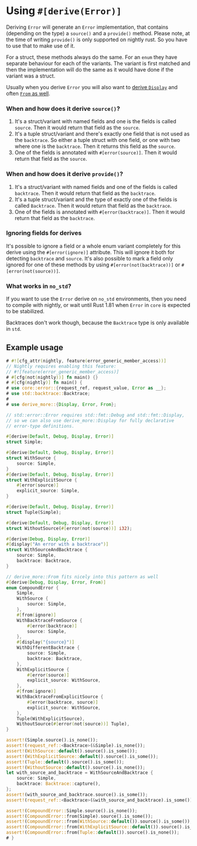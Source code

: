 # Using `#[derive(Error)]`

Deriving `Error` will generate an `Error` implementation, that contains
(depending on the type) a `source()` and a `provide()` method. Please note,
at the time of writing `provide()` is only supported on nightly rust. So you
have to use that to make use of it.

For a struct, these methods always do the same. For an `enum` they have separate
behaviour for each of the variants. The variant is first matched and then the
implementation will do the same as it would have done if the variant was a
struct.

Usually when you derive `Error` you will also want to [derive `Display`](crate::Display) and
often [`From` as well](crate::From).


### When and how does it derive `source()`?

1. It's a struct/variant with named fields and one is the fields is
   called `source`. Then it would return that field as the `source`.
2. It's a tuple struct/variant and there's exactly one field that is not used as
   the `backtrace`. So either a tuple struct with one field, or one with two where one
   is the `backtrace`. Then it returns this field as the `source`.
3. One of the fields is annotated with `#[error(source)]`. Then it would
   return that field as the `source`.

### When and how does it derive `provide()`?

1. It's a struct/variant with named fields and one of the fields is
   called `backtrace`. Then it would return that field as the `backtrace`.
2. It's a tuple struct/variant and the type of exactly one of the fields is
   called `Backtrace`. Then it would return that field as the `backtrace`.
3. One of the fields is annotated with `#[error(backtrace)]`. Then it would
   return that field as the `backtrace`.

### Ignoring fields for derives

It's possible to ignore a field or a whole enum variant completely for this
derive using the `#[error(ignore)]` attribute. This will ignore it both for
detecting `backtrace` and `source`. It's also possible to mark a field only
ignored for one of these methods by using `#[error(not(backtrace))]` or
`#[error(not(source))]`.


### What works in `no_std`?

If you want to use the `Error` derive on `no_std` environments, then
you need to compile with nightly, or wait until Rust 1.81 when `Error`
in `core` is expected to be stabilized.

Backtraces don't work though, because the `Backtrace` type is only available in
`std`.




## Example usage

```rust
# #![cfg_attr(nightly, feature(error_generic_member_access))]
// Nightly requires enabling this feature:
// #![feature(error_generic_member_access)]
# #[cfg(not(nightly))] fn main() {}
# #[cfg(nightly)] fn main() {
# use core::error::{request_ref, request_value, Error as __};
# use std::backtrace::Backtrace;
#
# use derive_more::{Display, Error, From};

// std::error::Error requires std::fmt::Debug and std::fmt::Display,
// so we can also use derive_more::Display for fully declarative
// error-type definitions.

#[derive(Default, Debug, Display, Error)]
struct Simple;

#[derive(Default, Debug, Display, Error)]
struct WithSource {
    source: Simple,
}
#[derive(Default, Debug, Display, Error)]
struct WithExplicitSource {
    #[error(source)]
    explicit_source: Simple,
}

#[derive(Default, Debug, Display, Error)]
struct Tuple(Simple);

#[derive(Default, Debug, Display, Error)]
struct WithoutSource(#[error(not(source))] i32);

#[derive(Debug, Display, Error)]
#[display("An error with a backtrace")]
struct WithSourceAndBacktrace {
    source: Simple,
    backtrace: Backtrace,
}

// derive_more::From fits nicely into this pattern as well
#[derive(Debug, Display, Error, From)]
enum CompoundError {
    Simple,
    WithSource {
        source: Simple,
    },
    #[from(ignore)]
    WithBacktraceFromSource {
        #[error(backtrace)]
        source: Simple,
    },
    #[display("{source}")]
    WithDifferentBacktrace {
        source: Simple,
        backtrace: Backtrace,
    },
    WithExplicitSource {
        #[error(source)]
        explicit_source: WithSource,
    },
    #[from(ignore)]
    WithBacktraceFromExplicitSource {
        #[error(backtrace, source)]
        explicit_source: WithSource,
    },
    Tuple(WithExplicitSource),
    WithoutSource(#[error(not(source))] Tuple),
}

assert!(Simple.source().is_none());
assert!(request_ref::<Backtrace>(&Simple).is_none());
assert!(WithSource::default().source().is_some());
assert!(WithExplicitSource::default().source().is_some());
assert!(Tuple::default().source().is_some());
assert!(WithoutSource::default().source().is_none());
let with_source_and_backtrace = WithSourceAndBacktrace {
    source: Simple,
    backtrace: Backtrace::capture(),
};
assert!(with_source_and_backtrace.source().is_some());
assert!(request_ref::<Backtrace>(&with_source_and_backtrace).is_some());

assert!(CompoundError::Simple.source().is_none());
assert!(CompoundError::from(Simple).source().is_some());
assert!(CompoundError::from(WithSource::default()).source().is_some());
assert!(CompoundError::from(WithExplicitSource::default()).source().is_some());
assert!(CompoundError::from(Tuple::default()).source().is_none());
# }
```

